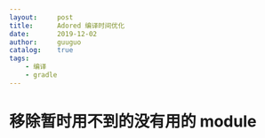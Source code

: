 ```yaml
---
layout:     post
title:      Adored 编译时间优化
date:       2019-12-02
author:     guuguo
catalog:    true
tags:
    - 编译
	- gradle
---
```


# 移除暂时用不到的没有用的 module
